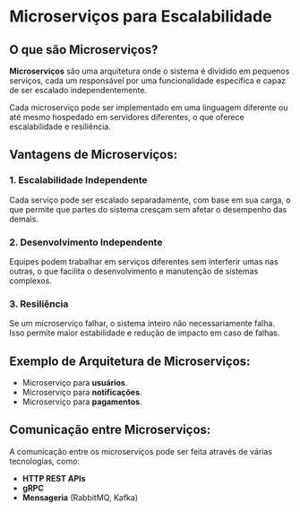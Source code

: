 # Microserviços para Escalabilidade

## O que são Microserviços?

**Microserviços** são uma arquitetura onde o sistema é dividido em pequenos serviços, cada um responsável por uma funcionalidade específica e capaz de ser escalado independentemente.

Cada microserviço pode ser implementado em uma linguagem diferente ou até mesmo hospedado em servidores diferentes, o que oferece escalabilidade e resiliência.

## Vantagens de Microserviços:

### 1. **Escalabilidade Independente**
Cada serviço pode ser escalado separadamente, com base em sua carga, o que permite que partes do sistema cresçam sem afetar o desempenho das demais.

### 2. **Desenvolvimento Independente**
Equipes podem trabalhar em serviços diferentes sem interferir umas nas outras, o que facilita o desenvolvimento e manutenção de sistemas complexos.

### 3. **Resiliência**
Se um microserviço falhar, o sistema inteiro não necessariamente falha. Isso permite maior estabilidade e redução de impacto em caso de falhas.

## Exemplo de Arquitetura de Microserviços:

- Microserviço para **usuários**.
- Microserviço para **notificações**.
- Microserviço para **pagamentos**.

## Comunicação entre Microserviços:

A comunicação entre os microserviços pode ser feita através de várias tecnologias, como:

- **HTTP REST APIs**
- **gRPC**
- **Mensageria** (RabbitMQ, Kafka)
